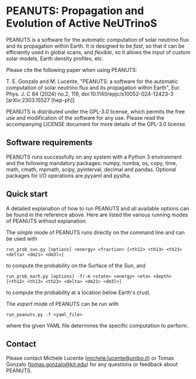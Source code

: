 PEANUTS: Propagation and Evolution of Active NeUTrinoS
========

PEANUTS is a software for the automatic computation of solar neutrino flux and its propagation within Earth. It is designed to be *fast*, so that it can be efficiently used in global scans, and *flexible*, so it allows the input of custom solar models, Earth density profiles, etc.

Please cite the following paper when using PEANUTS:

T. E. Gonzalo and M. Lucente, "PEANUTS: a software for the automatic computation of solar neutrino flux and its propagation within Earth", Eur. Phys. J. C 84 (2024) no.2, 119, doi:10.1140/epjc/s10052-024-12423-3 [arXiv:2303.15527 [hep-ph]]

PEANUTS is distributed under the GPL-3.0 license, which permits the free use and modification of the software for any use. Please read the accompanying LICENSE document for more details of the GPL-3.0 license.

Software requirements
---------------------

PEANUTS runs successfully on any system with a Python 3 environment and the following mandatory packages: numpy, numba, os, copy, time, math, cmath, mpmath, scipy, pyinterval, decimal and pandas. Optional packages for I/O operations are pyyaml and pyslha.

Quick start
-----------

A detailed explanation of how to run PEANUTS and all available options can be found in the reference above. Here are listed the various running modes of PEANUTS without explanation.

The *simple* mode of PEANUTS runs directly on the command line and can be used with

```
run_prob_sun.py [options] <energy> <fraction> [<th12> <th13> <th23> <delta> <dm21> <dm3l>]
```

to compute the probability on the Surface of the Sun, and

```
run_prob_earh.py [options] -f/-m <state> <energy> <eta> <depth> [<th12> <th13> <th23> <delta> <dm21> <dm3l>]
```

to compute the probability at a location below Earth's crust.

The *expert* mode of PEANUTS can be run with

```
run_peanuts.py -f <yaml_file>
```

where the given YAML file determines the specific computation to perform.

Contact
-------

Please contact Michele Lucente (michele.lucente@unibo.it) or Tomas Gonzalo (tomas.gonzalo@kit.edu) for any questions or feedback about PEANUTS.
